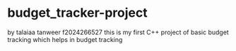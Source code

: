 # budget_tracker-project
by talaiaa tanweer f2024266527
this is my first C++ project of basic budget tracking which helps in budget tracking 
